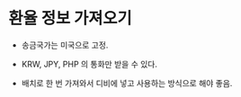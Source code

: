 # 환율 정보 가져오기

- 송금국가는 미국으로 고정.
- KRW, JPY, PHP 의 통화만 받을 수 있다. 


- 배치로 한 번 가져와서 디비에 넣고 사용하는 방식으로 해야 좋음.
